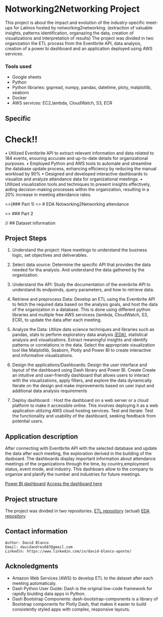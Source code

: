 # Notworking2Networking Project

This project is about the impact and evolution of the industry-specific meet-ups for Latinos hosted by notworking2networking. (extraction of valuable insights, patterns identification, organazing the data, creation of visualizations and interpretation of results)
The project was divided in two organization the ETL process from the Eventbrite API, data analysis, creation of a power bi dashboard and an application deployed using AWS services.

### Tools used
* Google sheets
* Python
* Python libraries: gspread, numpy, pandas, datetime, ploty, matplotlib, seaborn
* Docker
* AWS services: EC2,lambda, CloudWatch, S3, ECR

## Specific
# Check!!
• Utilized Eventbrite API to extract relevant information and data related to 184 events, ensuring accurate and up-to-date details for organizational purposes.
• Employed Python and AWS tools to automate and streamline the database update process, enhancing efficiency by reducing the manual workload by 90%
• Designed and developed interactive dashboards to visualize and analyze attendance data for organizational meetings.
• Utilized visualization tools and techniques to present insights effectively, aiding decision-making processes within the organization, resulting in a 20% increase in meeting attendance rates.

<>(### Part 1)
<> # EDA Notworking2Networking attendance

<> ### Part 2


// ## Dataset information

## Project Steps

1. Understand the project: Have meetings to understand the business logic, set objectives and deliverables.

2. Select data source: Determine the specific API that provides the data needed for tha analysis. And understand the data gathered by the organization.

3. Understand the API: Study the documentation of the evenbrite API to understand its endpoinds, query parameters, and how to retrieve data.

4. Retrieve and preprocess Data: Develop an ETL using the Eventbrite API to fetch the required data based on the analysis goals, and host the data of the organization in a database. This is done using different python libraries and multiple free AWS servicess (lambda, CloudWatch, S3, ECR), to update the data after each meeting.

5. Analyze the Data: Utilize data science techniques and libraries such as pandas, stats to perform exploratory data analysis [(EDA)](https://github.com/DavidAndres6870/n2n/blob/main/EDA.ipynb), statistical analysis and visualizations. Extract meaningful insights and identify patterns or correlations in the data. Select the appropriate visualization tool like Matplotlib, Seaborn, Plotly and Power BI to create interactive and informative visualizations.

6. Design the applications/Dashboards: Design the user interface and layout of the dashboard using Dash library and Power BI. Create Create an intuitive and user-friendly dashboard that allows users to interact with the visualizations, apply filters, and explore the data dynamically. Iterate on the design and make improvements based on user input and additional data analysis requirements

7. Deploy dashboard: : Host the dashboard on a web server or a cloud platform to make it accessible online. This involves deploying it as a web application utilizing AWS cloud hosting services. Test and Iterate: Test the functionality and usability of the dashboard, seeking feedback from potential users.


## Application description
After connecting with Eventbrite API with the selected database and update the data after each meeting, the exploration derived in the building of the dasboard. The dashboards display important information about attendance meetings of the organizations through the time, by country,employment status, event mode, and industry. This dashboars allow to the company to organize and planify the number and industries for future meetings.

[Power BI dashboard](http://3.99.181.155:8050/)
[Access the dashboard here](http://3.99.181.155:8050/)

## Project structure
The project was divided in two repositories.
[ETL repository](https://github.com/DavidAndres6870/ETL-n2n) (actual)
[EDA repository](https://github.com/DavidAndres6870/n2n)


## Contact information
    Author: David Blanco
    Email: davidandres687@gmail.com
    Linkedln: https://www.linkedin.com/in/david-blanco-aponte/

## Acknoledgments
* Amazon Web Services (AWS) to develop ETL to the dataset after each meeting automaticaly.
* Dash Python User Guide: Dash is the original low-code framework for rapidly biulding data apps in Python.
* Dash Bootstrap Components: dash-bootstrap-components is a library of Bootstrap components for Plotly Dash, that makes it easier to build consistently styled apps with complex, responsive layouts.
